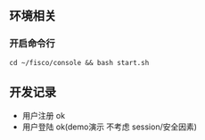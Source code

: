 ## 环境相关

### 开启命令行

```
cd ~/fisco/console && bash start.sh
```

## 开发记录

- 用户注册 ok
- 用户登陆 ok(demo演示 不考虑 session/安全因素)